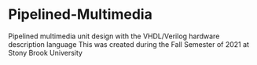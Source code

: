 # Pipelined-Multimedia
Pipelined multimedia unit design with the VHDL/Verilog hardware description language
This was created during the Fall Semester of 2021 at Stony Brook University
